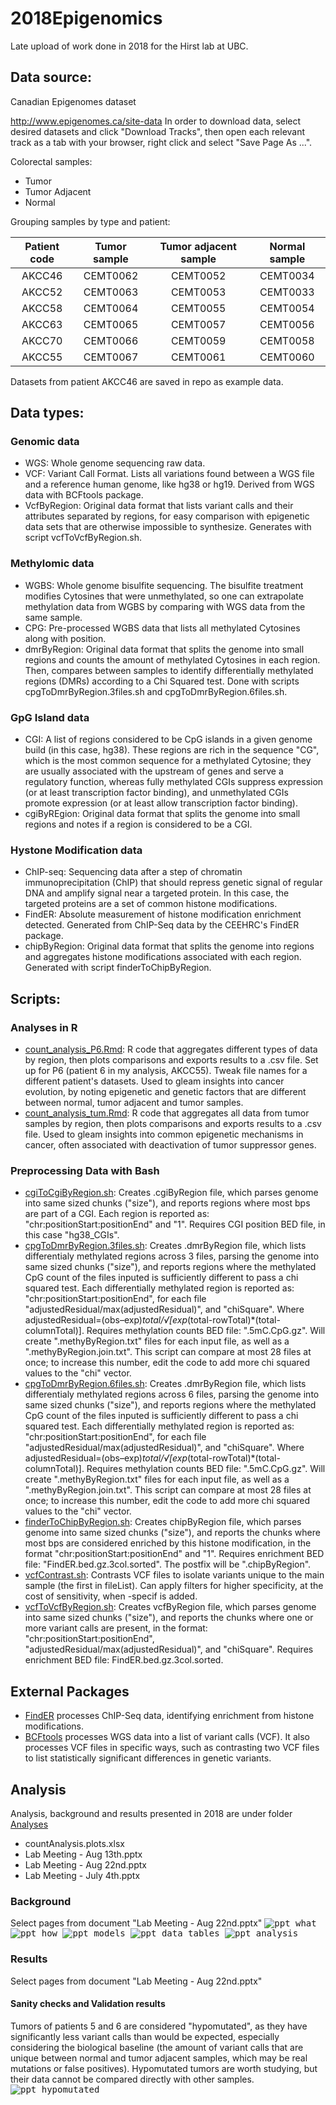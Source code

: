 # 2018Epigenomics
Late upload of work done in 2018 for the Hirst lab at UBC.

## Data source:
Canadian Epigenomes dataset

http://www.epigenomes.ca/site-data
In order to download data, select desired datasets and click "Download Tracks", then open each relevant track as a tab with your browser, right click and select "Save Page As ...".

Colorectal samples:
- Tumor
- Tumor Adjacent
- Normal

Grouping samples by type and patient:

| Patient code | Tumor sample | Tumor adjacent sample | Normal sample |
| :----: | :----: | :----: | :----: |
| AKCC46 | CEMT0062 | CEMT0052 | CEMT0034 | 
| AKCC52 | CEMT0063 | CEMT0053 | CEMT0033 | 
| AKCC58 | CEMT0064 | CEMT0055 | CEMT0054 | 
| AKCC63 | CEMT0065 | CEMT0057 | CEMT0056 | 
| AKCC70 | CEMT0066 | CEMT0059 | CEMT0058 | 
| AKCC55 | CEMT0067 | CEMT0061 | CEMT0060 | 

Datasets from patient AKCC46 are saved in repo as example data.

## Data types:
### Genomic data
- WGS: Whole genome sequencing raw data.
- VCF: Variant Call Format. Lists all variations found between a WGS file and a reference human genome, like hg38 or hg19. Derived from WGS data with BCFtools package.
- VcfByRegion: Original data format that lists variant calls and their attributes separated by regions, for easy comparison with epigenetic data sets that are otherwise impossible to synthesize. Generates with script vcfToVcfByRegion.sh.

### Methylomic data 
- WGBS: Whole genome bisulfite sequencing. The bisulfite treatment modifies Cytosines that were unmethylated, so one can extrapolate methylation data from WGBS by comparing with WGS data from the same sample.
- CPG: Pre-processed WGBS data that lists all methylated Cytosines along with position. 
- dmrByRegion: Original data format that splits the genome into small regions and counts the amount of methylated Cytosines in each region. Then, compares between samples to identify differentially methylated regions (DMRs) according to a Chi Squared test. Done with scripts cpgToDmrByRegion.3files.sh and cpgToDmrByRegion.6files.sh.  

### GpG Island data
- CGI: A list of regions considered to be CpG islands in a given genome build (in this case, hg38). These regions are rich in the sequence "CG", which is the most common sequence for a methylated Cytosine; they are usually associated with the upstream of genes and serve a regulatory function, whereas fully methylated CGIs suppress expression (or at least transcription factor binding), and unmethylated CGIs promote expression (or at least allow transcription factor binding).    
- cgiByREgion: Original data format that splits the genome into small regions and notes if a region is considered to be a CGI.

### Hystone Modification data
- ChIP-seq: Sequencing data after a step of chromatin immunoprecipitation (ChIP) that should repress genetic signal of regular DNA and amplify signal near a targeted protein. In this case, the targeted proteins are a set of common histone modifications. 
- FindER: Absolute measurement of histone modification enrichment detected. Generated from ChIP-Seq data by the CEEHRC's FindER package.  
- chipByRegion: Original data format that splits the genome into regions and aggregates histone modifications associated with each region. Generated with script finderToChipByRegion.

## Scripts:
### Analyses in R
- [count_analysis_P6.Rmd](https://github.com/GiulioSP/2018Epigenomics/blob/main/count_analysis_P6.Rmd): R code that aggregates different types of data by region, then plots comparisons and exports results to a .csv file. Set up for P6 (patient 6 in my analysis, AKCC55). Tweak file names for a different patient's datasets. Used to gleam insights into cancer evolution, by noting epigenetic and genetic factors that are different between normal, tumor adjacent and tumor samples.
- [count_analysis_tum.Rmd](https://github.com/GiulioSP/2018Epigenomics/blob/main/count_analysis_tum.Rmd): R code that aggregates all data from tumor samples by region, then plots comparisons and exports results to a .csv file. Used to gleam insights into common epigenetic mechanisms in cancer, often associated with deactivation of tumor suppressor genes.

### Preprocessing Data with Bash
- [cgiToCgiByRegion.sh](https://github.com/GiulioSP/2018Epigenomics/blob/main/cgiToCgiByRegion.sh): Creates .cgiByRegion file, which parses genome into same sized chunks ("size"), and reports regions where most bps are part of a CGI. Each region is reported as: "chr:positionStart:positionEnd" and "1". Requires CGI position BED file, in this case "hg38_CGIs".
- [cpgToDmrByRegion.3files.sh](https://github.com/GiulioSP/2018Epigenomics/blob/main/cpgToDmrByRegion.3files.sh): Creates .dmrByRegion file, which lists differentialy methylated regions across 3 files, parsing the genome into same sized chunks ("size"), and reports regions where the methylated CpG count of the files inputed is sufficiently different to pass a chi squared test. Each differentially methylated region is reported as: "chr:positionStart:positionEnd", for each file "adjustedResidual/max(adjustedResidual)", and "chiSquare". Where adjustedResidual=(obs–exp)*total/√[exp*(total-rowTotal)*(total-columnTotal)]. Requires methylation counts BED file: ".5mC.CpG.gz". Will create ".methyByRegion.txt" files for each input file, as well as a ".methyByRegion.join.txt". This script can compare at most 28 files at once; to increase this number, edit the code to add more chi squared values to the "chi" vector. 
- [cpgToDmrByRegion.6files.sh](https://github.com/GiulioSP/2018Epigenomics/blob/main/cpgToDmrByRegion.6files.sh): Creates .dmrByRegion file, which lists differentialy methylated regions across 6 files, parsing the genome into same sized chunks ("size"), and reports regions where the methylated CpG count of the files inputed is sufficiently different to pass a chi squared test. Each differentially methylated region is reported as: "chr:positionStart:positionEnd", for each file "adjustedResidual/max(adjustedResidual)", and "chiSquare". Where adjustedResidual=(obs–exp)*total/√[exp*(total-rowTotal)*(total-columnTotal)]. Requires methylation counts BED file: ".5mC.CpG.gz". Will create ".methyByRegion.txt" files for each input file, as well as a ".methyByRegion.join.txt". This script can compare at most 28 files at once; to increase this number, edit the code to add more chi squared values to the "chi" vector. 
- [finderToChipByRegion.sh](https://github.com/GiulioSP/2018Epigenomics/blob/main/finderToChipByRegion.sh): Creates chipByRegion file, which parses genome into same sized chunks ("size"), and reports the chunks where most bps are considered enriched by this histone modification, in the format "chr:positionStart:positionEnd" and "1". Requires enrichment BED file: "FindER.bed.gz.3col.sorted". The postfix will be ".chipByRegion".
- [vcfContrast.sh](https://github.com/GiulioSP/2018Epigenomics/blob/main/vcfContrast.sh): Contrasts VCF files to isolate variants unique to the main sample (the first in fileList). Can apply filters for higher specificity, at the cost of sensitivity, when -specif is added.
- [vcfToVcfByRegion.sh](https://github.com/GiulioSP/2018Epigenomics/blob/main/vcfToVcfByRegion.sh): Creates vcfByRegion file, which parses genome into same sized chunks ("size"), and reports the chunks where one or more variant calls are present, in the format: "chr:positionStart:positionEnd",  "adjustedResidual/max(adjustedResidual)", and "chiSquare". Requires enrichment BED file: FindER.bed.gz.3col.sorted.

## External Packages
- [FindER](http://www.epigenomes.ca/tools-and-software/finder) processes ChIP-Seq data, identifying enrichment from histone modifications.  
- [BCFtools](https://samtools.github.io/bcftools/bcftools.html) processes WGS data into a list of variant calls (VCF). It also processes VCF files in specific ways, such as contrasting two VCF files to list statistically significant differences in genetic variants.

## Analysis
Analysis, background and results presented in 2018 are under folder [Analyses](https://github.com/GiulioSP/2018Epigenomics/blob/main/Analyses)
- countAnalysis.plots.xlsx 
- Lab Meeting - Aug 13th.pptx
- Lab Meeting - Aug 22nd.pptx
- Lab Meeting - July 4th.pptx

### Background
Select pages from document "Lab Meeting - Aug 22nd.pptx"
<kbd> ![ppt_what](/new_files/ppt_what.PNG) </kbd>
<kbd> ![ppt_how](/new_files/ppt_how.PNG) </kbd>
<kbd> ![ppt_models](/new_files/ppt_models.PNG) </kbd>
<kbd> ![ppt_data_tables](/new_files/ppt_data_tables.PNG) </kbd>
<kbd> ![ppt_analysis](/new_files/ppt_analysis.PNG) </kbd> 

### Results
Select pages from document "Lab Meeting - Aug 22nd.pptx"

#### Sanity checks and Validation results
Tumors of patients 5 and 6 are considered "hypomutated", as they have significantly less variant calls than would be expected, especially considering the biological baseline (the amount of variant calls that are unique between normal and tumor adjacent samples, which may be real mutations or false positives). 
Hypomutated tumors are worth studying, but their data cannot be compared directly with other samples.
<kbd> ![ppt_hypomutated](/new_files/ppt_hypomutated.PNG) </kbd>





